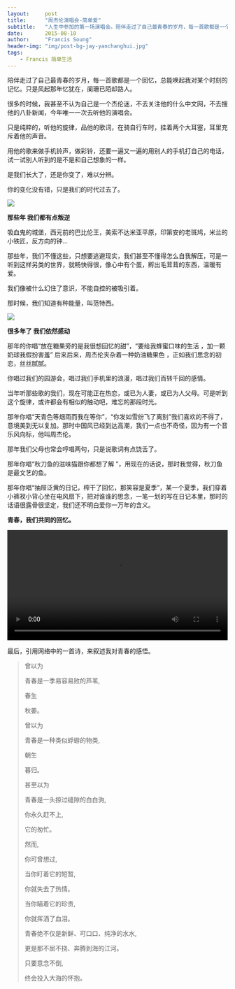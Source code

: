 ```yaml
---
layout:     post
title:      "周杰伦演唱会-简单爱"
subtitle:   "人生中参加的第一场演唱会。陪伴走过了自己最青春的岁月，每一首歌都是一个回忆，总能唤起我对某个时刻的记忆。只是风起那年忆犹在，阑珊已陌却路人。"
date:       2015-08-10
author:     "Francis Soung"
header-img: "img/post-bg-jay-yanchanghui.jpg"
tags:
    - Francis 简单生活
---
```


陪伴走过了自己最青春的岁月，每一首歌都是一个回忆，总能唤起我对某个时刻的记忆。只是风起那年忆犹在，阑珊已陌却路人。

很多的时候，我甚至不认为自己是一个杰伦迷，不去关注他的什么中文网，不去搜他的八卦新闻，今年唯一一次去听他的演唱会。

只是纯粹的，听他的旋律，品他的歌词，在骑自行车时，挂着两个大耳塞，耳里充斥着他的声音。

用他的歌来做手机铃声，做彩铃，还要一遍又一遍的用别人的手机打自己的电话，试一试别人听到的是不是和自己想象的一样。

是我们长大了，还是你变了，难以分辨。

你的变化没有错，只是我们的时代过去了。

![](http://7xl0td.com1.z0.glb.clouddn.com/2015%2F08%2F10%2F%E5%91%A8%E6%9D%B0%E4%BC%A6%E6%BC%94%E5%94%B1%E4%BC%9A-%E7%AE%80%E5%8D%95%E7%88%B12.jpg)

**那些年 我们都有点叛逆**

吸血鬼的城堡，西元前的巴比伦王，美索不达米亚平原，印第安的老斑鸠，米兰的小铁匠，反方向的钟...

那些年，我们不懂这些，只想要逃避现实，我们甚至不懂得怎么自我解压，可是一听到这样另类的世界，就畅快得很，像心中有个蛋，孵出毛茸茸的东西，温暖有爱。

我们像被什么幻住了意识，不能自控的被吸引着。

那时候，我们知道有种能量，叫范特西。

![](http://7xl0td.com1.z0.glb.clouddn.com/2015%2F08%2F10%2F%E5%91%A8%E6%9D%B0%E4%BC%A6%E6%BC%94%E5%94%B1%E4%BC%9A-%E7%AE%80%E5%8D%95%E7%88%B11.jpg)

**很多年了 我们依然感动**

那年的你唱“放在糖果旁的是我很想回忆的甜”，“要给我蜂蜜口味的生活 ，加一颗奶球我假扮害羞” 后来后来，周杰伦夹杂着一种奶油糖果色 ，正如我们思念的初恋，丝丝腻腻。

你唱过我们的园游会，唱过我们手机里的浪漫，唱过我们百转千回的感情。

当年听那些歌的我们，现在可能正在热恋，或已为人妻，或已为人父母。可是听到这个旋律，或许都会有相似的触动吧，难忘的那段时光。

那年你唱“天青色等烟雨而我在等你”，“你发如雪纷飞了离别”我们喜欢的不得了，意境美到无以复加。那时中国风已经到达高潮，我们一点也不奇怪，因为有一个音乐风向标，他叫周杰伦。

那年我们父母也常会哼唱两句，只是说歌词有点饶舌了。

那年你唱“秋刀鱼的滋味猫跟你都想了解 ”，用现在的话说，那时我觉得，秋刀鱼是最文艺的鱼。

那年你唱“抽屉泛黄的日记，榨干了回忆，那笑容是夏季”，某一个夏季，我们穿着小裤衩小背心坐在电风扇下，把对谁谁的思念，一笔一划的写在日记本里，那时的话语很露骨很坚定，我们还不明白爱你一万年的含义。

**青春，我们共同的回忆。**

<video src="http://7xl0td.com1.z0.glb.clouddn.com/IMG_4479.mov" width="100%" controls="controls"></video>

最后，引用网络中的一首诗，来叙述我对青春的感悟。

>曾以为
>
>青春是一季易容易败的芦苇,
>
>春生
>
>秋萎。
>
>曾以为
>
>青春是一种类似蜉蝣的物类,
>
>朝生
>
>暮归。
>
>甚至以为
>
>青春是一头掠过缝隙的⽩白驹,
>
>你永久赶不上,
>
>它的匆忙。
>
>然而,
>
>你可曾想过,
>
>当你盯着它的短暂,
>
>你就失去了热情。
>
>当你瞄着它的珍贵,
>
>你就挥洒了血泪。
>
>青春绝不仅是新鲜、可⼝口、纯净的⽔水,
>
>更是那不屈不挠、奔腾到海的江河。
>
>只要意念不倒,
>
>终会投入大海的怀抱。